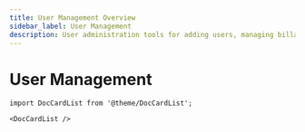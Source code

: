 ```yaml
---
title: User Management Overview
sidebar_label: User Management
description: User administration tools for adding users, managing billable accounts, and defining role-based access in 1Secure organizations.
---
```


# User Management

```mdx-code-block
import DocCardList from '@theme/DocCardList';

<DocCardList />
```
